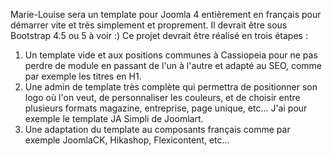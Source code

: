 Marie-Louise sera un template pour Joomla 4 entièrement en français pour démarrer vite et très simplement et proprement.
Il devrait être sous Bootstrap 4.5 ou 5 à voir :)
Ce projet devrait être réalisé en trois étapes :
1. Un template vide et aux positions communes à Cassiopeia pour ne pas perdre de module en passant de l'un à l'autre et adapté au SEO, comme par exemple les titres en H1.
2. Une admin de template très complète qui permettra de positionner son logo où l'on veut, de personnaliser les couleurs, et de choisir entre plusieurs formats magazine, entreprise, page unique, etc... J'ai pour exemple le template JA Simpli de Joomlart.
3. Une adaptation du template au composants français comme par exemple JoomlaCK, Hikashop, Flexicontent, etc... 